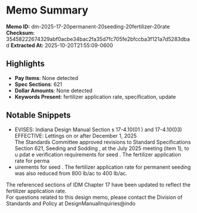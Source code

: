 # Memo Summary

**Memo ID:** dm-2025-17-20permanent-20seeding-20fertilizer-20rate
**Checksum:** 35458222674329abf0acbe34bac2fa35d7fc705fe2bfccba3f121a7d5283dbad
**Extracted At:** 2025-10-20T21:55:09-0600

## Highlights
- **Pay Items**: None detected
- **Spec Sections**: 621
- **Dollar Amounts**: None detected
- **Keywords Present**: fertilizer application rate, specification, update

## Notable Snippets
- EVISES:  Indiana Design Manual  Section s 17-4.10(01 ) and 17-4.10(03)  
EFFECTIVE:  Lettings on or after December 1, 2025  
The Standards Committee approved revisions to Standard Specifications Section 621, Seeding and 
Sodding , at the July 2025  meeting  (item 1), to u pdat e verification requirements for seed .  The 
fertilizer application rate for perma
- uirements for seed .  The 
fertilizer application rate for permanent seeding was also reduced  from 800 lb/ac to 400 lb/ac.  
 
The referenced sections of IDM Chapter 17 have been updated to reflect the fertilizer application 
rate.  
For questions related to this design memo, please contact the Division of Standards and Policy at 
DesignManualInquiries@indo